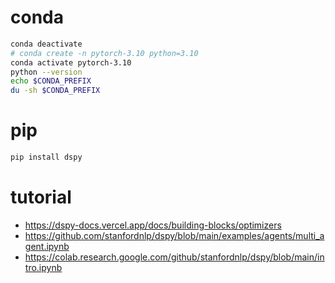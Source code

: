 # conda
```sh
conda deactivate
# conda create -n pytorch-3.10 python=3.10
conda activate pytorch-3.10
python --version
echo $CONDA_PREFIX
du -sh $CONDA_PREFIX

```

# pip
```sh
pip install dspy

```


# tutorial
* https://dspy-docs.vercel.app/docs/building-blocks/optimizers
* https://github.com/stanfordnlp/dspy/blob/main/examples/agents/multi_agent.ipynb
* https://colab.research.google.com/github/stanfordnlp/dspy/blob/main/intro.ipynb
